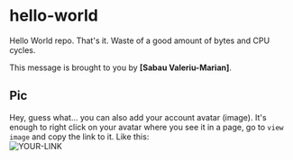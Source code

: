 # hello-world

Hello World repo. That's it. Waste of a good amount of bytes and CPU cycles.

This message is brought to you by **[Sabau Valeriu-Marian]**.

## Pic

Hey, guess what... you can also add your account avatar (image). It's enough to right click on your avatar where you see it in a page, go to `view image` and copy the link to it.
Like this:  
![YOUR-LINK](https://avatars2.githubusercontent.com/u/7242607?s=60&v=4)
